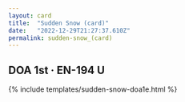 ```yaml
---
layout: card
title:  "Sudden Snow (card)"
date:   "2022-12-29T21:27:37.610Z"
permalink: sudden-snow_(card)
---
```


## DOA 1st &middot; EN-194 U

{% include templates/sudden-snow-doa1e.html %}
